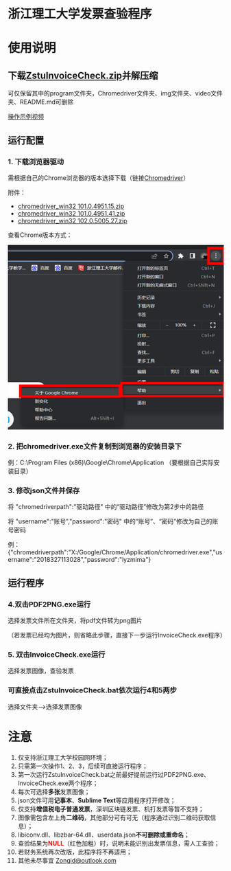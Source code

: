 # 浙江理工大学发票查验程序

# 使用说明

## 下载[ZstuInvoiceCheck.zip](https://github.com/Zongid/ZstuInvoiceCheck/archive/refs/heads/main.zip)并解压缩

可仅保留其中的program文件夹，Chromedriver文件夹、img文件夹、video文件夹、README.md可删除

[操作示例视频](./video/操作示例.mp4)

## 运行配置

### 1. 下载浏览器驱动

需根据自己的Chrome浏览器的版本选择下载（链接[Chromedriver](http://npm.taobao.org/mirrors/chromedriver/)）

附件：

* [chromedriver_win32 101.0.4951.15.zip](./Chromedriver/chromedriver_win32%20101.0.4951.15.zip)
* [chromedriver_win32 101.0.4951.41.zip](./Chromedriver/chromedriver_win32%20101.0.4951.41.zip)
* [chromedriver_win32 102.0.5005.27.zip](./Chromedriver/chromedriver_win32%20102.0.5005.27.zip)

查看Chrome版本方式：

![Chromeversion](./img/Chromeversion.png)

### 2. 把chromedriver.exe文件复制到浏览器的安装目录下

例：C:\Program Files (x86)\Google\Chrome\Application    （要根据自己实际安装目录）

### 3. 修改json文件并保存

将  "chromedriverpath":"驱动路径"  中的“驱动路径”修改为第2步中的路径

将  "username":"账号","password":"密码"  中的“账号”、“密码”修改为自己的账号密码

例：{"chromedriverpath":"X:/Google/Chrome/Application/chromedriver.exe","username":"2018327113028","password":"lyzmima"}

## 运行程序

### 4.双击PDF2PNG.exe运行
选择发票文件所在文件夹，将pdf文件转为png图片

（若发票已经均为图片，则省略此步骤，直接下一步运行InvoiceCheck.exe程序）

### 5. 双击InvoiceCheck.exe运行

选择发票图像，查验发票



### 可直接点击ZstuInvoiceCheck.bat依次运行4和5两步

选择文件夹-->选择发票图像



# 注意

1. 仅支持浙江理工大学校园网环境；
2. 只需第一次操作1、2、3，后续可直接运行程序；
2. 第一次运行ZstuInvoiceCheck.bat之前最好提前运行过PDF2PNG.exe、InvoiceCheck.exe两个程序；
3. 每次可选择**多张**发票图像；
4. json文件可用**记事本**、**Sublime Text**等应用程序打开修改；
5. 仅支持**增值税电子普通发票**，深圳区块链发票、机打发票等暂不支持；
6. 图像需包含左上角**二维码**，其他部分可有可无（程序通过识别二维码获取信息）；
7. libiconv.dll、libzbar-64.dll、userdata.json**不可删除或重命名**；
8. 查验结果为<font color=#FF0000>**NULL**</font>（红色加粗）时，说明未能识别出发票信息，需人工查验；
9. 若财务系统再次改版，此程序将不再适用；
10. 其他未尽事宜  <Zongid@outlook.com>
